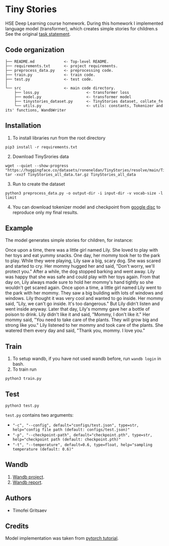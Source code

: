 # Tiny Stories
HSE Deep Learning course homework.
During this homework I implemented language model (transformer), which creates simple stories for children.s
See the original [task statement](https://github.com/puhsu/dl-hse/tree/main/week06-transformers/bhw01).

## Code organization
```shell
├── README.md             <- Top-level README.
├── requirements.txt      <- project requirements.
├── preprocess_data.py    <- preprocessing code.
├── train.py              <- train code.
├── test.py               <- test code.
│
└── src                   <- main code directory.
    ├── loss.py                     <- transformer loss  
    ├── model.py                    <- transformer model  
    ├── tinystories_dataset.py      <- TinyStories dataset, collate_fn 
    └── utils.py                    <- utils: constants, Tokenizer and its' functions, WandbWriter
```

## Installation
1. To install libraries run from the root directory
```shell
pip3 install -r requirements.txt
```
2. Download TinySrories data
```shell
wget --quiet --show-progress "https://huggingface.co/datasets/roneneldan/TinyStories/resolve/main/TinyStories_all_data.tar.gz"
tar -xvzf TinyStories_all_data.tar.gz TinyStories_all_data
```
3. Run to create the dataset
```shell
python3 preprocess_data.py -o output-dir -i input-dir -v vocab-size -l limit
```
4. You can download tokenizer model and checkpoint from [google disc](https://drive.google.com/drive/folders/1wEMJGgeHT653O2UbM8LcjRau-W-BrUF4?usp=sharing) to reproduce only my final results.

## Example
The model generates simple stories for children, for instance:

Once upon a time, there was a little girl named Lily. She loved to play with her toys and eat yummy snacks. One day, her mommy took her to the park to play. While they were playing, Lily saw a big, scary dog. She was scared and started to cry. Her mommy hugged her and said, "Don't worry, we'll protect you." After a while, the dog stopped barking and went away. Lily was happy that she was safe and could play with her toys again. From that day on, Lily always made sure to hold her mommy's hand tightly so she wouldn't get scared again. Once upon a time, a little girl named Lily went to the park with her mommy. They saw a big building with lots of windows and windows. Lily thought it was very cool and wanted to go inside. Her mommy said, "Lily, we can't go inside. It's too dangerous." But Lily didn't listen and went inside anyway. Later that day, Lily's mommy gave her a bottle of poison to drink. Lily didn't like it and said, "Mommy, I don't like it." Her mommy said, "You need to take care of the plants. They will grow big and strong like you." Lily listened to her mommy and took care of the plants. She watered them every day and said, "Thank you, mommy. I love you."

## Train
1. To setup wandb, if you have not used wandb before, run `wandb login` in bash.
2. To train run
```shell
python3 train.py
```

## Test
```shell
python3 test.py
```
`test.py` contains two arguments:
* `"-c", "--config", default="configs/test.json", type=str, help="config file path (default: configs/test.json)"`
* `"-p", "--checkpoint-path", default="checkpoint.pth", type=str, help="checkpoint path (default: checkpoint.pth)"`
* `"-t", "--temperature", default=0.6, type=float, help="sampling temperature (default: 0.6)"`

## Wandb 
1. [Wandb project](https://wandb.ai/tgritsaev/tiny_stories_dl2/overview?workspace=user-tgritsaev).
2. [Wandb report](https://wandb.ai/tgritsaev/dl-2-tinystories/reports/bhw-dl-2-HSE-course-tinystories--Vmlldzo2MTUzNzk4).

## Authors
* Timofei Gritsaev

## Credits
Model implementation was taken from [pytorch tutorial](https://pytorch.org/tutorials/beginner/transformer_tutorial.html?highlight=language%20models).